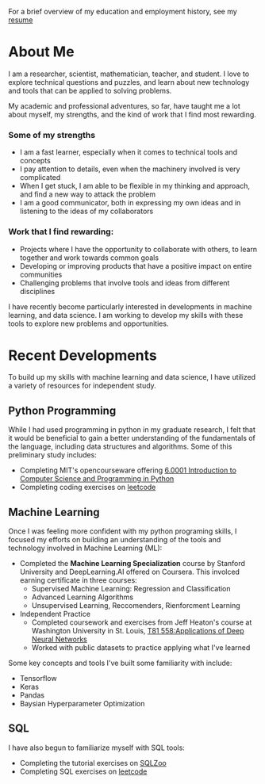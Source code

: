 For a brief overview of my education and employment history, see my [resume](https://github.com/marcoswastaken/my-skills/blob/main/Marcos_Ortiz_Resume_2023.pdf)

# About Me

I am a researcher, scientist, mathematician, teacher, and student. I love to explore technical questions and puzzles, and learn about new technology and tools that can be applied to solving problems. 

My academic and professional adventures, so far, have taught me a lot about myself, my strengths, and the kind of work that I find most rewarding.

### Some of my strengths
- I am a fast learner, especially when it comes to technical tools and concepts
- I pay attention to details, even when the machinery involved is very complicated
- When I get stuck, I am able to be flexible in my thinking and approach, and find a new way to attack the problem
- I am a good communicator, both in expressing my own ideas and in listening to the ideas of my collaborators

### Work that I find rewarding:
- Projects where I have the opportunity to collaborate with others, to learn together and work towards common goals
- Developing or improving products that have a positive impact on entire communities
- Challenging problems that involve tools and ideas from different disciplines

I have recently become particularly interested in developments in machine learning, and data science. I am working to develop my skills with these tools to explore new problems and opportunities.

# Recent Developments

To build up my skills with machine learning and data science, I have utilized a variety of resources for independent study.

## Python Programming

While I had used programming in python in my graduate research, I felt that it would be beneficial to gain a better understanding of the fundamentals of the language, including data structures and algorithms. Some of this preliminary study includes:
- Completing MIT's opencourseware offering [6.0001 Introduction to Computer Science and Programming in Python](https://ocw.mit.edu/courses/6-0001-introduction-to-computer-science-and-programming-in-python-fall-2016/)
- Completing coding exercises on [leetcode](https://leetcode.com/marcoswastaken/)

## Machine Learning

Once I was feeling more confident with my python programing skills, I focused my efforts on building an understanding of the tools and technology involved in Machine Learning (ML):

- Completed the **Machine Learning Specialization** course by Stanford University and DeepLearning.AI offered on Coursera. This involced earning certificate in three courses:
   - Supervised Machine Learning: Regression and Classification
   - Advanced Learning Algorithms
   - Unsupervised Learning, Reccomenders, Rienforcment Learning
- Independent Practice
   - Completed coursework and exercises from Jeff Heaton's course at Washington University in St. Louis, [T81 558:Applications of Deep Neural Networks](https://sites.wustl.edu/jeffheaton/t81-558/)
   - Worked with public datasets to practice applying what I've learned

Some key concepts and tools I've built some familiarity with include:
- Tensorflow
- Keras
- Pandas
- Baysian Hyperparameter Optimization

## SQL

I have also begun to familiarize myself with SQL tools:
- Completing the tutorial exercises on [SQLZoo](https://sqlzoo.net/wiki/SQL_Tutorial)
- Completing SQL exercises on [leetcode](https://leetcode.com/marcoswastaken/)
